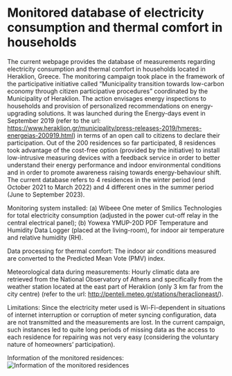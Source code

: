 # Monitored database of electricity consumption and thermal comfort in households

The current webpage provides the database of measurements regarding electricity consumption and thermal comfort in households located in Heraklion, Greece. The monitoring campaign took place in the framework of the participative initiative called “Municipality transition towards low-carbon economy through citizen participative procedures” coordinated by the Municipality of Heraklion. The action envisages energy inspections to households and provision of personalized recommendations on energy-upgrading solutions. It was launched during the Energy-days event in September 2019 (refer to the url: https://www.heraklion.gr/municipality/press-releases-2019/hmeres-energeias-200919.html) in terms of an open call to citizens to declare their participation. Out of the 200 residences so far participated, 8 residences took advantage of the cost-free option (provided by the initiative) to install low-intrusive measuring devices with a feedback service in order to better understand their energy performance and indoor environmental conditions and in order to promote awareness raising towards energy-behaviour shift. The current database refers to 4 residences in the winter period (end October 2021 to March 2022) and 4 different ones in the summer period (June to September 2023).

Monitoring system installed: (a) Wibeee One meter of Smilics Technologies for total electricity consumption (adjusted in the power cut-off relay in the central electrical panel); (b) Yowexa YMUP-20D PDF Temperature and Humidity Data Logger (placed at the living-room), for indoor air temperature and relative humidity (RH).

Data processing for thermal comfort: The indoor air conditions measured are converted to the Predicted Mean Vote (PMV) index.

Meteorological data during measurements: Hourly climatic data are retrieved from the National Observatory of Athens and specifically from the weather station located at the east part of Heraklion (only 3 km far from the city centre) (refer to the url: http://penteli.meteo.gr/stations/heraclioneast/).

Limitations: Since the electricity meter used is Wi-Fi-dependent in situations of internet interruption or corruption of meter syncing configuration, data are not transmitted and the measurements are lost. In the current campaign, such instances led to quite long periods of missing data as the access to each residence for repairing was not very easy (considering the voluntary nature of homeowners’ participation).

Information of the monitored residences:
![Information of the monitored residences](https://github.com/user-attachments/assets/3f4173fc-4c2e-4a27-85f8-3abdd91ff7f2)
